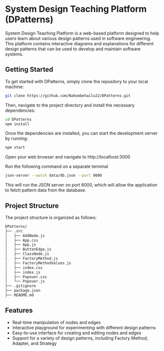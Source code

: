 # System Design Teaching Platform (DPatterns)

System Design Teaching Platform is a web-based platform designed to help users learn about various design patterns used in software engineering. This platform contains interactive diagrams and explanations for different design patterns that can be used to develop and maintain software systems.

## Getting Started

To get started with DPatterns, simply clone the repository to your local machine:

```bash
git clone https://github.com/Nahombehailu22/DPatterns.git
```

Then, navigate to the project directory and install the necessary dependencies:
```bash
cd DPatterns
npm install
```

Once the dependencies are installed, you can start the development server by running:

```bash
npm start
```
Open your web browser and navigate to http://localhost:3000

Run the following command on a separate terminal 

```bash
json-server --watch data/db.json --port 8000
```

This will run the JSON server on port 8000, which will allow the application to fetch pattern data from the database.

## Project Structure

The project structure is organized as follows:

```bash
DPatterns/
├── .src
│   ├── AddNode.js
│   ├── App.css
│   ├── App.js
│   ├── ButtonEdge.js
│   ├── ClassNode.js
│   ├── FactoryMethod.js
│   ├── FactoryMethodValues.js
│   ├── index.css
│   ├── index.js
│   ├── Popover.css
│   └── Popover.js
├── .gitignore
├── package.json
├── README.md

```

## Features
* Real-time manipulation of nodes and edges
* Interactive playground for experimenting with different design patterns
* Easy-to-use interface for creating and editing nodes and edges
* Support for a variety of design patterns, including Factory Method, Adapter, and Strategy
